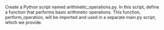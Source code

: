Create a Python script named arithmetic_operations.py. In this script, define a function that performs basic arithmetic operations. This function, perform_operation, will be imported and used in a separate main.py script, which we provide.
